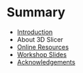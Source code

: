 # Summary

* [Introduction](README.md)
* About 3D Slicer
* [Online Resources](online_resources.md)
* [Workshop Slides](workshop_slides.md)
* [Acknowledgements](acknowledgements.md)


